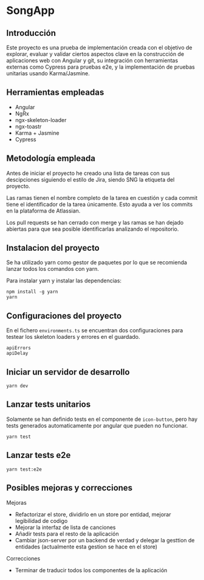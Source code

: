 # SongApp

## Introducción

Este proyecto es una prueba de implementación creada con el objetivo de explorar, evaluar y validar ciertos aspectos clave en la construcción de aplicaciones web con Angular y git, su integración con herramientas externas como Cypress para pruebas e2e, y la implementación de pruebas unitarias usando Karma/Jasmine.

## Herramientas empleadas

 - Angular
 - NgRx
 - ngx-skeleton-loader
 - ngx-toastr
 - Karma +  Jasmine
 - Cypress

## Metodología empleada

Antes de iniciar el proyecto he creado una lista de tareas con sus descipciones siguiendo el estilo de Jira, siendo SNG la etiqueta del proyecto.

Las ramas tienen el nombre completo de la tarea en cuestión y cada commit tiene el identificador de la tarea únicamente. Esto ayuda a ver los commits en la plataforma de Atlassian.

Los pull requests se han cerrado con merge y las ramas se han dejado abiertas para que sea posible identificarlas analizando el repositorio.

## Instalacion del proyecto

Se ha utilizado yarn  como gestor de paquetes por lo que se recomienda lanzar todos los comandos con yarn.

Para instalar yarn y instalar las dependencias:

```
npm install -g yarn
yarn
```

## Configuraciones del proyecto

En el fichero `environments.ts` se encuentran dos configuraciones para testear los skeleton loaders y errores en el guardado.

```
apiErrors
apiDelay
```

## Iniciar un servidor de desarrollo

```
yarn dev
```

## Lanzar tests unitarios

Solamente se han definido tests en el componente de `icon-button`, pero hay tests generados automaticamente por angular que pueden no funcionar.

```
yarn test
```

## Lanzar tests e2e

```
yarn test:e2e
```

## Posibles mejoras y correcciones

Mejoras

 - Refactorizar el store, dividirlo en un store por entidad, mejorar legibilidad de codigo
 - Mejorar la interfaz de lista de canciones
 - Añadir tests para el resto de la aplicación
 - Cambiar json-server por un backend de verdad y delegar la gesttion de entidades (actualmente esta gestion se hace en el store)

Correcciones

 - Terminar de traducir todos los componentes de la aplicación

